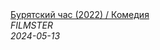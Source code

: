 <!--2024-05-13 17:07:18-->
<div class="yb">
  <a class="nodecor" href="/posts.html?filmy/buryatskij_chas_2022_komediya">
    <img class="preview" data-videoid="5FHwpnit5rU" src="https://i2.ytimg.com/vi/5FHwpnit5rU/hqdefault.jpg" align="middle" alt="">
  </a>
  <div class="inlbl text">
    <a class="nodecor" href="/posts.html?filmy/buryatskij_chas_2022_komediya">Бурятский час (2022) / Комедия</a><br>
    <i class="smaller2">FILMSTER</i><br>
    <i class="smaller3">2024-05-13</i>
  </div>
</div>
